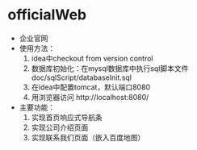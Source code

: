 # officialWeb
- 企业官网
- 使用方法：
    1. idea中checkout from version control
    2. 数据库初始化：在mysql数据库中执行sql脚本文件doc/sqlScript/databaseInit.sql
    3. 在idea中配置tomcat，默认端口8080
    4. 用浏览器访问 http://localhost:8080/
- 主要功能：
    1. 实现首页响应式导航条
    2. 实现公司介绍页面
    3. 实现联系我们页面（嵌入百度地图）